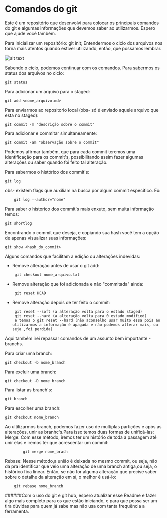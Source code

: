 # Comandos do git

Este é um repositório que desenvolvi para colocar os principais comandos do git e algumas informações que devemos saber ao utilizarmos. Espero que ajude você também.

Para inicializar um repositório: 
    git init;
Entendermos o ciclo dos arquivos nos torna mais atentos quando estiver utilizando, então, que possamos lembrar.

   ![alt text](https://git-scm.herokuapp.com/book/en/v2/images/lifecycle.png "Logo Title Text 1")
      

 Sabendo o ciclo, podemos continuar com os comandos.
 Para sabermos os status dos arquivos no ciclo:
     
    git status
  
 Para adicionar um arquivo para o staged:
    
    git add <nome_arquivo.md>
    
 Para enviarmos ao repositorio local (obs- só é enviado aquele arquivo que esta no staged):
    
    git commit -m "descrição sobre o commit" 
    
 Para adicionar e commitar simultaneamente:
    
    git commit -am "observação sobre o commit"
    
Podemos afirmar também, que para cada commit teremos uma identificação para os commit's, possibilitando assim fazer algumas alterações ou saber quando foi feito tal alteração.

Para sabermos o histórico dos commit's:
    
    git log

obs- existem flags que auxiliam na busca por algum commit específico.
Ex:  
        
        git log --author="nome"

Para saber o historico dos commit's mais enxuto, sem muita informação temos:
    
    git shortlog

Encontrando o commit que deseja, e copiando sua hash você tem a opção de apenas visualizar suas informações:
    
    git show <hash_do_commit>
    
Alguns comandos que facilitam a edição ou alterações indevidas:

 - Remove alteração antes de usar o git add:
        
        git checkout nome_arquivo.txt
 - Remove alteração que foi adicionada e não "commitada" ainda:
        
        git reset HEAD
 - Remove alteração depois de ter feito o commit:
        
        git reset --soft (a alteração volta para o estado staged)
        git reset --hard (a alteração volta para 0 estado modified) 
        e temos o git reset --hard (não aconselho usar muito essa pois ao utilizarmos a informação é apagada e não podemos alterar mais, ou seja ,foi perdida)

Aqui também irei repassar comandos de um assunto bem importante - branchs.

Para criar uma branch:
    
    git checkout -b nome_branch
Para excluir uma branch:
    
    git checkout -D nome_branch
Para listar as branch's:
    
    git branch
Para escolher uma branch:
    
    git checkout nome_branch
    

Ao ultilizarmos branch, podemos fazer uso de multiplas partições e após as alterações, unir as branhc's.Para isso temos duas formas de unificá-las:
   Merge: Com esse método, iremos ter um histório de toda a passagem até unir elas e iremos ter que acrescentar um commit:
            
            git merge nome_brach
   Rebase: Nesse método,a união é deixada no mesmo commit, ou seja, não da pra identificar que veio uma alteração de uma branch antiga,ou seja, o histórico fica linear. Então, se não for alguma alteração que precise saber sobre o detalhe da alteração em sí, o melhor é usá-lo:
        
        git rebase nome_branch
        
######Com o uso do git e git hub, espero atualizar esse Readme e fazer algo mais completo para os que estão iniciando, e para que possa ser um tira dúvidas para quem já sabe mas não usa com tanta frequência a ferramenta.        
